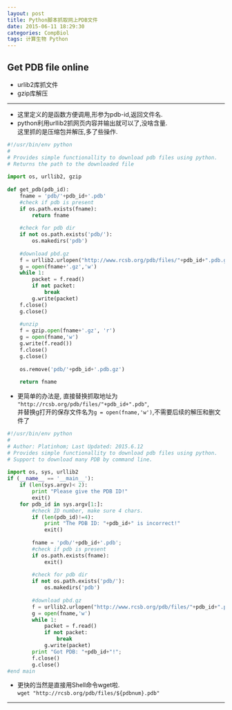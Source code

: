 ```yaml
---
layout: post
title: Python脚本抓取网上PDB文件
date: 2015-06-11 18:29:30
categories: CompBiol
tags: 计算生物 Python
---
```

## Get PDB file online

- urlib2库抓文件
- gzip库解压

---

- 这里定义的是函数方便调用,形参为pdb-id,返回文件名.
- python利用urllib2抓网页内容并输出就可以了,没啥含量.  
这里抓的是压缩包并解压,多了些操作.  

~~~~ python
#!/usr/bin/env python
#
# Provides simple functionallity to download pdb files using python.
# Returns the path to the downloaded file
 
import os, urllib2, gzip
 
def get_pdb(pdb_id):
    fname = 'pdb/'+pdb_id+'.pdb'
    #check if pdb is present
    if os.path.exists(fname):
        return fname
 
    #check for pdb dir
    if not os.path.exists('pdb/'):
		os.makedirs('pdb')   
 
    #download pbd.gz
    f = urllib2.urlopen("http://www.rcsb.org/pdb/files/"+pdb_id+".pdb.gz")
    g = open(fname+'.gz','w')
    while 1:
        packet = f.read()
        if not packet:
            break
        g.write(packet)
    f.close()
    g.close()
 
    #unzip
    f = gzip.open(fname+'.gz', 'r')
    g = open(fname,'w')
    g.write(f.read())
    f.close()
    g.close()
 
    os.remove('pdb/'+pdb_id+'.pdb.gz')
 
    return fname
~~~~

- 更简单的办法是, 直接替换抓取地址为  
`"http://rcsb.org/pdb/files/"+pdb_id+".pdb"`,  
并替换g打开的保存文件名为`g = open(fname,'w')`,不需要后续的解压和删文件了

~~~~ python
#!/usr/bin/env python
#
# Author: Platinhom; Last Updated: 2015.6.12
# Provides simple functionallity to download pdb files using python.
# Support to download many PDB by command line.
 
import os, sys, urllib2
if (__name__ == '__main__'):
	if (len(sys.argv)< 2):
		print "Please give the PDB ID!"
		exit()
	for pdb_id in sys.argv[1:]:
		#check ID number, make sure 4 chars.
		if (len(pdb_id)!=4):
			print "The PDB ID: "+pdb_id+" is incorrect!"
			exit()
			
		fname = 'pdb/'+pdb_id+'.pdb';
		#check if pdb is present
		if os.path.exists(fname):
			exit()
	 
		#check for pdb dir
		if not os.path.exists('pdb/'):
			os.makedirs('pdb')   
	 
		#download pbd.gz
		f = urllib2.urlopen("http://www.rcsb.org/pdb/files/"+pdb_id+".pdb")
		g = open(fname,'w')
		while 1:
			packet = f.read()
			if not packet:
				break
			g.write(packet)
		print "Got PDB: "+pdb_id+"!";
		f.close()
		g.close()
#end main
~~~~

- 更快的当然是直接用Shell命令wget啦.  
`wget "http://rcsb.org/pdb/files/${pdbnum}.pdb"`

---
